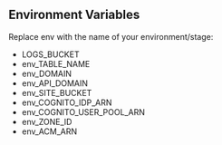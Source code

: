 
## Environment Variables

Replace env with the name of your environment/stage:

 * LOGS_BUCKET
 * env_TABLE_NAME
 * env_DOMAIN
 * env_API_DOMAIN
 * env_SITE_BUCKET
 * env_COGNITO_IDP_ARN
 * env_COGNITO_USER_POOL_ARN
 * env_ZONE_ID
 * env_ACM_ARN

